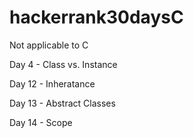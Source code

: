 # hackerrank30daysC

Not applicable to C

Day 4 - Class vs. Instance

Day 12 - Inheratance

Day 13 - Abstract Classes

Day 14 - Scope

